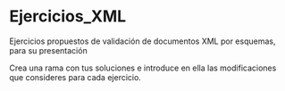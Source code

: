 # Ejercicios_XML
Ejercicios propuestos de validación de documentos XML por esquemas, para su presentación

Crea una rama con tus soluciones e introduce en ella las modificaciones que consideres para cada ejercicio.
